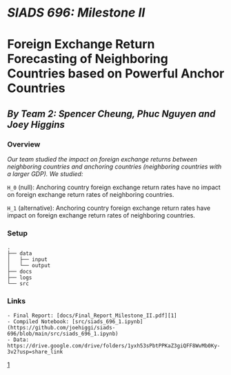 # *SIADS 696: Milestone II*
# Foreign Exchange Return Forecasting of Neighboring Countries based on Powerful Anchor Countries

## *By Team 2: Spencer Cheung, Phuc Nguyen and Joey Higgins*

### Overview

*Our team studied the impact on foreign exchange returns between neighboring countries and anchoring countries (neighboring countries with a larger GDP). We studied:*

`H_0` (null): Anchoring country foreign exchange return rates have no impact on foreign exchange return rates of neighboring countries.

`H_1` (alternative): Anchoring country foreign exchange return rates have impact on foreign exchange return rates of neighboring countries.

### Setup

```
.
├── data
│   ├── input
│   └── output
├── docs
├── logs
└── src
```

### Links
    - Final Report: [docs/Final_Report_Milestone_II.pdf][1]
    - Compiled Notebook: [src/siads_696_1.ipynb](https://github.com/joehiggi/siads-696/blob/main/src/siads_696_1.ipynb)
    - Data: https://drive.google.com/drive/folders/1yxh53sPbtPPKaZ3giQFF8WvMb0Ky-3v2?usp=share_link

[1](https://github.com/joehiggi/siads-696/blob/main/docs/Final_Report_Milestone_II.pdf)
